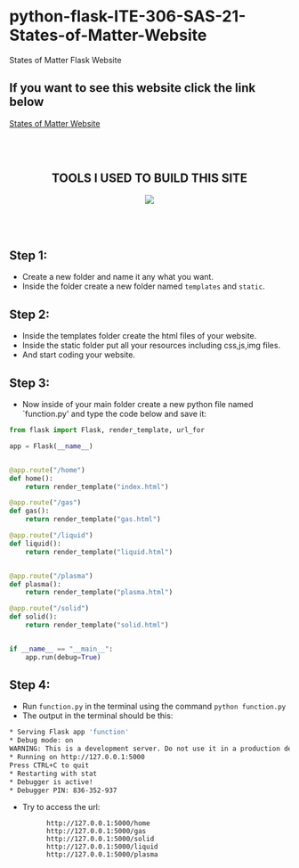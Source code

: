 # python-flask-ITE-306-SAS-21-States-of-Matter-Website
States of Matter Flask Website

## If you want to see this website click the link below

[States of Matter Website](https://rodence.github.io/stateofmatter/index.html)


<div align='center'>
 <br><br>
<h2>TOOLS I USED TO BUILD THIS SITE</h2> 
 <img src="https://skillicons.dev/icons?i=html,css,js,vscode,python,bootstrap,flask&theme=dark&perline=8" />
 <br>
 <br>
 <br>
 <br>
</div>
			


## Step 1:

* Create a new folder and name it any what you want.
* Inside the folder create a new folder named `templates` and `static`.

## Step 2:
* Inside the templates folder create the html files of your website.
* Inside the static folder put all your resources including css,js,img files.
* And start coding your website.


## Step 3: 
* Now inside of your main folder create a new python file named `function.py'
and type the code below and save it:


```python
from flask import Flask, render_template, url_for

app = Flask(__name__)


@app.route("/home")
def home():
    return render_template("index.html")

@app.route("/gas")
def gas():
    return render_template("gas.html")

@app.route("/liquid")
def liquid():
    return render_template("liquid.html")


@app.route("/plasma")
def plasma():
    return render_template("plasma.html")

@app.route("/solid")
def solid():
    return render_template("solid.html")


if __name__ == "__main__":
    app.run(debug=True)
```
			
			
			
			
## Step 4:
* Run 	`function.py` in the terminal using the command `python function.py`
* The output in the terminal should be this:
		
```bash
* Serving Flask app 'function'
* Debug mode: on
WARNING: This is a development server. Do not use it in a production deployment. Use a production WSGI server instead.
* Running on http://127.0.0.1:5000
Press CTRL+C to quit
* Restarting with stat
* Debugger is active!
* Debugger PIN: 836-352-937		
```
* Try to access the url:
			
			http://127.0.0.1:5000/home
			http://127.0.0.1:5000/gas
			http://127.0.0.1:5000/solid
			http://127.0.0.1:5000/liquid
			http://127.0.0.1:5000/plasma
